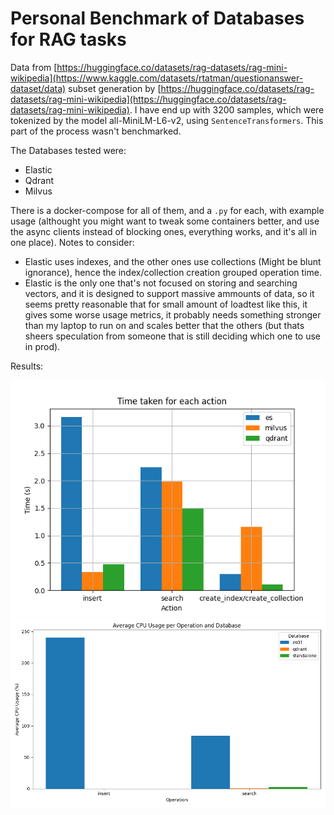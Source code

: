 # Personal Benchmark of Databases for RAG tasks
Data from [https://huggingface.co/datasets/rag-datasets/rag-mini-wikipedia](https://www.kaggle.com/datasets/rtatman/questionanswer-dataset/data) subset generation by [https://huggingface.co/datasets/rag-datasets/rag-mini-wikipedia](https://huggingface.co/datasets/rag-datasets/rag-mini-wikipedia).
I have end up with 3200 samples, which were tokenized by the model all-MiniLM-L6-v2, using `SentenceTransformers`. This part of the process wasn't benchmarked.

The Databases tested were:
- Elastic
- Qdrant
- Milvus

There is a docker-compose for all of them, and a `.py` for each, with example usage (althought you might want to tweak some containers better, and use the async clients instead of blocking ones, everything works, and it's all in one place).
Notes to consider:
- Elastic uses indexes, and the other ones use collections (Might be blunt ignorance), hence the index/collection creation grouped operation time.
- Elastic is the only one that's not focused on storing and searching vectors, and it is designed to support massive ammounts of data, so it seems pretty reasonable that for small amount of loadtest like this, it gives some worse usage metrics, it probably needs something stronger than my laptop to run on and scales better that the others (but thats sheers speculation from someone that is still deciding which one to use in prod).

Results:

![Tempos](times.png)
![Uso computacional](usages.png)
